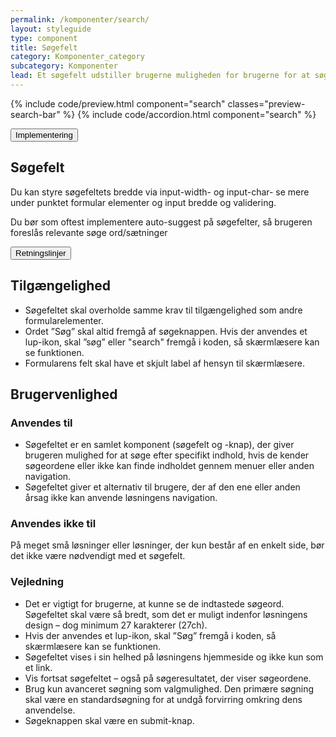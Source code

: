 ```yaml
---
permalink: /komponenter/search/
layout: styleguide
type: component
title: Søgefelt
category: Komponenter_category
subcategory: Komponenter
lead: Et søgefelt udstiller brugerne muligheden for brugerne for at søge efter bestemt indhold på siden eller i løsningen.
---
```


{% include code/preview.html component="search" classes="preview-search-bar" %}
{% include code/accordion.html component="search" %}
<div class="accordion accordion-bordered">
  <button class="button-unstyled accordion-button"
    aria-expanded="false" aria-controls="search-code-documentation">
    Implementering
  </button>
  <div id="search-code-documentation" class="accordion-content">
    <section>
        <h2 class="h4">Søgefelt</h2>
        <p>Du kan styre søgefeltets bredde via input-width- og input-char- se mere under punktet formular elementer og input bredde og validering.</p>
        <p>Du bør som oftest implementere auto-suggest på søgefelter, så brugeren foreslås relevante søge ord/sætninger</p>
    </section>
  </div>
</div>

<div class="accordion accordion-bordered">
  <button class="button-unstyled accordion-button"
      aria-expanded="true" aria-controls="search-bar-docs">
    Retningslinjer
  </button>
  <div id="search-bar-docs" aria-hidden="false" class="accordion-content">
       <article>
        <section>
            <h2 class="h4">Tilgængelighed</h2>
            <ul>
                <li>Søgefeltet skal overholde samme krav til tilgængelighed som andre formularelementer. </li>
                <li>Ordet ”Søg” skal altid fremgå af søgeknappen. Hvis der anvendes et lup-ikon, skal ”søg” eller "search" fremgå i koden, så skærmlæsere kan se funktionen.</li>
                <li>Formularens felt skal have et skjult label af hensyn til skærmlæsere.</li>
            </ul>
        </section>
        <section>
            <h2 class="h4">Brugervenlighed</h2>
            <h3 class="h5">Anvendes til</h3>
            <ul>
                <li>Søgefeltet er en samlet komponent (søgefelt og -knap), der giver brugeren mulighed for at søge efter specifikt indhold, hvis de kender søgeordene eller ikke kan finde indholdet gennem menuer eller anden navigation.</li>
                <li>Søgefeltet giver et alternativ til brugere, der af den ene eller anden årsag ikke kan anvende løsningens navigation.</li>
            </ul>
            <h3 class="h5">Anvendes ikke til</h3>
            <p>På meget små løsninger eller løsninger, der kun består af en enkelt side, bør det ikke være nødvendigt med et søgefelt.</p>
            <h3 class="h5">Vejledning</h3>
            <ul>
                <li>Det er vigtigt for brugerne, at kunne se de indtastede søgeord. Søgefeltet skal være så bredt, som det er muligt indenfor løsningens design – dog minimum 27 karakterer (27ch). </li>
                <li>Hvis der anvendes et lup-ikon, skal ”Søg” fremgå i koden, så skærmlæsere kan se funktionen.</li>
                <li>Søgefeltet vises i sin helhed på løsningens hjemmeside og ikke kun som et link.</li>
                <li>Vis fortsat søgefeltet – også på søgeresultatet, der viser søgeordene.</li>
                <li>Brug kun avanceret søgning som valgmulighed. Den primære søgning skal være en standardsøgning for at undgå forvirring omkring dens anvendelse.</li>
                <li>Søgeknappen skal være en submit-knap.</li>
            </ul>
        </section>
      </article>
  </div>
</div>
